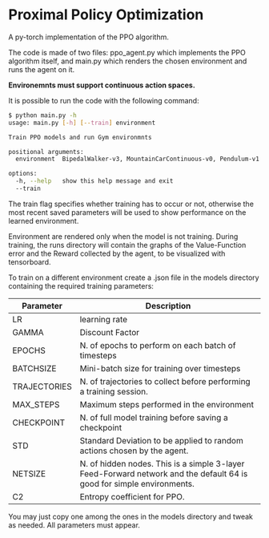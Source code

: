 # Proximal Policy Optimization
A py-torch implementation of the PPO algorithm.

The code is made of two files: ppo_agent.py which implements the PPO algorithm
itself, and main.py which renders the chosen environment and runs the
agent on it.

**Environemnts must support continuous action spaces.**

It is possible to run the code with the following command:
```bash
$ python main.py -h
usage: main.py [-h] [--train] environment

Train PPO models and run Gym environmnts

positional arguments:
  environment  BipedalWalker-v3, MountainCarContinuous-v0, Pendulum-v1

options:
  -h, --help   show this help message and exit
  --train
```

The train flag specifies whether training has to occur or not, otherwise the
most recent saved parameters will be used to show performance on the learned
environment.

Environment are rendered only when the model is not training. 
During training, the runs directory will contain the graphs of the Value-Function
error and the Reward collected by the agent, to be visualized with tensorboard.

To train on a different environment create a .json file in the models directory
containing the required training parameters:

| Parameter | Description |
|-----------|-------------|
|LR| learning rate|
|GAMMA| Discount Factor|
|EPOCHS| N. of epochs to perform on each batch of timesteps |
|BATCHSIZE| Mini-batch size for training over timesteps |
|TRAJECTORIES| N. of trajectories to collect before performing a training session.|
|MAX_STEPS| Maximum steps performed in the environment|
|CHECKPOINT| N. of full model training before saving a checkpoint |
|STD| Standard Deviation to be applied to random actions chosen by the agent.|
|NETSIZE| N. of hidden nodes. This is a simple 3-layer Feed-Forward network and the default 64 is good for simple environments.|
|C2| Entropy coefficient for PPO.|

You may just copy one among the ones in the models directory and tweak as needed.
All parameters must appear.

